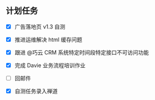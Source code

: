 ## 计划任务

- [x] 广告落地页 v1.3 自测

- [x] 推进运维解决 html 缓存问题

- [x] 跟进 @巧云 CRM 系统特定时间段特定接口不可访问功能

- [x] 完成 Davie 业务流程培训作业

- [ ] 回邮件

- [x] 自测任务录入禅道

